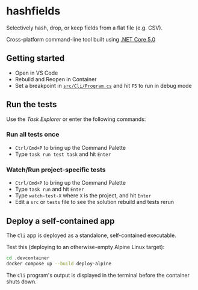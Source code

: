 # hashfields

Selectively hash, drop, or keep fields from a flat file (e.g. CSV).

Cross-platform command-line tool built using [.NET Core 5.0](https://dotnet.microsoft.com/)

## Getting started

* Open in VS Code
* Rebuild and Reopen in Container
* Set a breakpoint in [`src/Cli/Program.cs`](src/Cli/Program.cs) and hit `F5` to run in debug mode

## Run the tests

Use the *Task Explorer* or enter the following commands:

### Run all tests once

* `Ctrl/Cmd+P` to bring up the Command Palette
* Type `task run test task` and hit `Enter`

### Watch/Run project-specific tests

* `Ctrl/Cmd+P` to bring up the Command Palette
* Type `task run` and hit `Enter`
* Type `watch-test-X` where `X` is the project, and hit `Enter`
* Edit a `src` or `tests` file to see the solution rebuild and tests rerun

## Deploy a self-contained app

The `Cli` app is deployed as a standalone, self-contained executable.

Test this (deploying to an otherwise-empty Alpine Linux target):

```bash
cd .devcontainer
docker compose up --build deploy-alpine
```

The `Cli` program's output is displayed in the terminal before the container shuts down.
